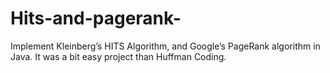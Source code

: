 # Hits-and-pagerank-
Implement Kleinberg’s HITS Algorithm, and Google’s PageRank algorithm in Java. It was a bit easy project than Huffman Coding.

